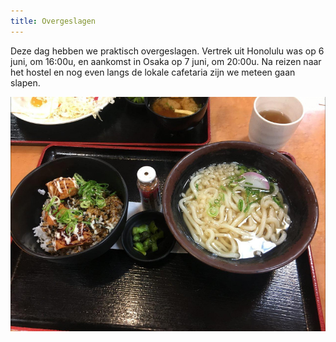 ```yaml
---
title: Overgeslagen
---
```



Deze dag hebben we praktisch overgeslagen. Vertrek uit Honolulu was op 6 juni,
om 16:00u, en aankomst in Osaka op 7 juni, om 20:00u. Na reizen naar het
hostel en nog even langs de lokale cafetaria zijn we meteen gaan slapen.

![Cafetaria's hier hebben nog aardig goed voedsel](/images/day-22/cafetaria.jpg)
